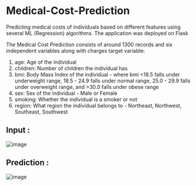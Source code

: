 # Medical-Cost-Prediction

Predicting medical costs of individuals based on different features using several ML (Regression) algorithms. The application was deployed on Flask

The Medical Cost Prediction consists of around 1300 records and six independent variables along with charges target variable:

1. age: Age of the individual
2. children: Number of children the individual has
3. bmi: Body Mass Index of the individual - where bmi <18.5 falls under underweight range, 18.5 - 24.9 falls under normal range, 25.0 - 29.9 falls under overweight range, and >30.0 falls under obese range
4. sex: Sex of the individual - Male or Female
5. smoking: Whether the individual is a smoker or not
6. region: What region the individual belongs to - Northeast, Northwest, Southeast, Southwest

## Input : 

![image](https://github.com/user-attachments/assets/92f7c163-2b41-4822-95ff-9232ec558cc6)

## Prediction : 

![image](https://github.com/user-attachments/assets/284618e9-87bb-471b-8042-3c390b53cec5)


